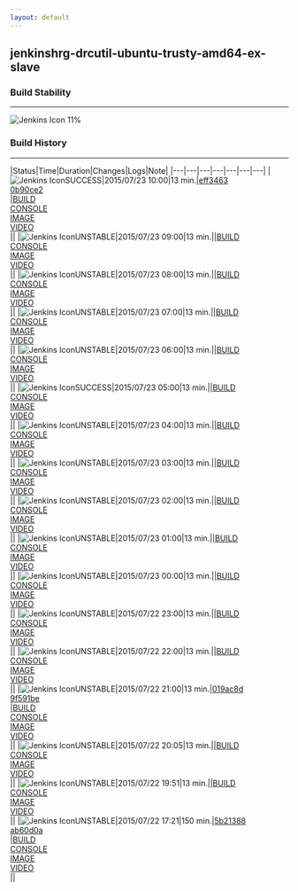 ```yaml
---
layout: default
---
```

## jenkinshrg-drcutil-ubuntu-trusty-amd64-ex-slave
### Build Stability
___
![Jenkins Icon](http://jenkinshrg.github.io/images/48x48/health-00to19.png)
11%
  
### Build History
___
|Status|Time|Duration|Changes|Logs|Note|
|---|---|---|---|---|---|---|
|![Jenkins Icon](http://jenkinshrg.github.io/images/24x24/blue.png)SUCCESS|2015/07/23 10:00|13 min.|[eff3463](https://github.com/jrl-umi3218/hrpsys-humanoid/commit/eff34630ede85bb8d4837f5dfe58dc9c6b9d48f5)<br>[0b90ce2](https://github.com/jrl-umi3218/hrpsys-humanoid/commit/0b90ce238380b999bfb2a38eb80e930c4287b0a0)<br>|[BUILD](https://drive.google.com/file/d/0B54sHwaxmuM4X0k5eFVhU0NMT00/view?usp=drivesdk)<br>[CONSOLE](https://drive.google.com/file/d/0B54sHwaxmuM4bG02dnNmV3RGeU0/view?usp=drivesdk)<br>[IMAGE](https://drive.google.com/file/d/0B54sHwaxmuM4UEdzQkNLeE5YMzQ/view?usp=drivesdk)<br>[VIDEO](https://drive.google.com/file/d/0B54sHwaxmuM4MGJhdDhDRmZWZTg/view?usp=drivesdk)<br>||
|![Jenkins Icon](http://jenkinshrg.github.io/images/24x24/yellow.png)UNSTABLE|2015/07/23 09:00|13 min.||[BUILD](https://drive.google.com/file/d/0B54sHwaxmuM4bTF0WTVsZ1ZxVnM/view?usp=drivesdk)<br>[CONSOLE](https://drive.google.com/file/d/0B54sHwaxmuM4dHlCVDVXMVpjV2M/view?usp=drivesdk)<br>[IMAGE](https://drive.google.com/file/d/0B54sHwaxmuM4ZUdCVHNQV1l3QUk/view?usp=drivesdk)<br>[VIDEO](https://drive.google.com/file/d/0B54sHwaxmuM4RVp3OTltLWhwRGc/view?usp=drivesdk)<br>||
|![Jenkins Icon](http://jenkinshrg.github.io/images/24x24/yellow.png)UNSTABLE|2015/07/23 08:00|13 min.||[BUILD](https://drive.google.com/file/d/0B54sHwaxmuM4UGRiVXlhUWRvb00/view?usp=drivesdk)<br>[CONSOLE](https://drive.google.com/file/d/0B54sHwaxmuM4OGQ2MEVLUVN3SjQ/view?usp=drivesdk)<br>[IMAGE](https://drive.google.com/file/d/0B54sHwaxmuM4UTJmWjBkQkZ0UUE/view?usp=drivesdk)<br>[VIDEO](https://drive.google.com/file/d/0B54sHwaxmuM4NXoxc01MNy1VU1k/view?usp=drivesdk)<br>||
|![Jenkins Icon](http://jenkinshrg.github.io/images/24x24/yellow.png)UNSTABLE|2015/07/23 07:00|13 min.||[BUILD](https://drive.google.com/file/d/0B54sHwaxmuM4OVNRaXJCaVdmWXM/view?usp=drivesdk)<br>[CONSOLE](https://drive.google.com/file/d/0B54sHwaxmuM4ZlFXRHFQSENwRTg/view?usp=drivesdk)<br>[IMAGE](https://drive.google.com/file/d/0B54sHwaxmuM4QnNEa1hSRERPQ1U/view?usp=drivesdk)<br>[VIDEO](https://drive.google.com/file/d/0B54sHwaxmuM4WWp5R05XWDByblU/view?usp=drivesdk)<br>||
|![Jenkins Icon](http://jenkinshrg.github.io/images/24x24/yellow.png)UNSTABLE|2015/07/23 06:00|13 min.||[BUILD](https://drive.google.com/file/d/0B54sHwaxmuM4S25SSTk3TnBkUGM/view?usp=drivesdk)<br>[CONSOLE](https://drive.google.com/file/d/0B54sHwaxmuM4c0RGVmhKdmdCajg/view?usp=drivesdk)<br>[IMAGE](https://drive.google.com/file/d/0B54sHwaxmuM4dkhrUUZVb1lwNk0/view?usp=drivesdk)<br>[VIDEO](https://drive.google.com/file/d/0B54sHwaxmuM4cmkyZ0VUQ3IwVWM/view?usp=drivesdk)<br>||
|![Jenkins Icon](http://jenkinshrg.github.io/images/24x24/blue.png)SUCCESS|2015/07/23 05:00|13 min.||[BUILD](https://drive.google.com/file/d/0B54sHwaxmuM4dHRaeVBPRVNtdDQ/view?usp=drivesdk)<br>[CONSOLE](https://drive.google.com/file/d/0B54sHwaxmuM4REcwUWczSGJUYkU/view?usp=drivesdk)<br>[IMAGE](https://drive.google.com/file/d/0B54sHwaxmuM4X3U3S25CLThRNTQ/view?usp=drivesdk)<br>[VIDEO](https://drive.google.com/file/d/0B54sHwaxmuM4YnJOTjlYT2Nrd2s/view?usp=drivesdk)<br>||
|![Jenkins Icon](http://jenkinshrg.github.io/images/24x24/yellow.png)UNSTABLE|2015/07/23 04:00|13 min.||[BUILD](https://drive.google.com/file/d/0B54sHwaxmuM4WElBTEU5RUdUcnM/view?usp=drivesdk)<br>[CONSOLE](https://drive.google.com/file/d/0B54sHwaxmuM4QnRYazFoMzNCRFE/view?usp=drivesdk)<br>[IMAGE](https://drive.google.com/file/d/0B54sHwaxmuM4aE44cDJwMlJfM0k/view?usp=drivesdk)<br>[VIDEO](https://drive.google.com/file/d/0B54sHwaxmuM4WnFna250d20zb00/view?usp=drivesdk)<br>||
|![Jenkins Icon](http://jenkinshrg.github.io/images/24x24/yellow.png)UNSTABLE|2015/07/23 03:00|13 min.||[BUILD](https://drive.google.com/file/d/0B54sHwaxmuM4MDNwZnl1TlIxYjA/view?usp=drivesdk)<br>[CONSOLE](https://drive.google.com/file/d/0B54sHwaxmuM4dEkxUDc4UUtrWUU/view?usp=drivesdk)<br>[IMAGE](https://drive.google.com/file/d/0B54sHwaxmuM4S1kxbnJRUXlTb0U/view?usp=drivesdk)<br>[VIDEO](https://drive.google.com/file/d/0B54sHwaxmuM4cmg4WVVSUFFDWmc/view?usp=drivesdk)<br>||
|![Jenkins Icon](http://jenkinshrg.github.io/images/24x24/yellow.png)UNSTABLE|2015/07/23 02:00|13 min.||[BUILD](https://drive.google.com/file/d/0B54sHwaxmuM4YkJJdVYzVk5aQlE/view?usp=drivesdk)<br>[CONSOLE](https://drive.google.com/file/d/0B54sHwaxmuM4azhEMmlnNlhURHM/view?usp=drivesdk)<br>[IMAGE](https://drive.google.com/file/d/0B54sHwaxmuM4TmhUUU9wR2VGZFk/view?usp=drivesdk)<br>[VIDEO](https://drive.google.com/file/d/0B54sHwaxmuM4b3VZQlZFY29XdXc/view?usp=drivesdk)<br>||
|![Jenkins Icon](http://jenkinshrg.github.io/images/24x24/yellow.png)UNSTABLE|2015/07/23 01:00|13 min.||[BUILD](https://drive.google.com/file/d/0B54sHwaxmuM4azVEVDFzdl9wZ1U/view?usp=drivesdk)<br>[CONSOLE](https://drive.google.com/file/d/0B54sHwaxmuM4d3hUaGQzbWh0NmM/view?usp=drivesdk)<br>[IMAGE](https://drive.google.com/file/d/0B54sHwaxmuM4MzJEamdLeXVNems/view?usp=drivesdk)<br>[VIDEO](https://drive.google.com/file/d/0B54sHwaxmuM4V3RNZHlpN0xralU/view?usp=drivesdk)<br>||
|![Jenkins Icon](http://jenkinshrg.github.io/images/24x24/yellow.png)UNSTABLE|2015/07/23 00:00|13 min.||[BUILD](https://drive.google.com/file/d/0B54sHwaxmuM4eXV5ZnBNN0l0RUE/view?usp=drivesdk)<br>[CONSOLE](https://drive.google.com/file/d/0B54sHwaxmuM4XzdmRTVubmJHc00/view?usp=drivesdk)<br>[IMAGE](https://drive.google.com/file/d/0B54sHwaxmuM4dWpvUWVSeXE0akE/view?usp=drivesdk)<br>[VIDEO](https://drive.google.com/file/d/0B54sHwaxmuM4NlphSmxBbi10X2s/view?usp=drivesdk)<br>||
|![Jenkins Icon](http://jenkinshrg.github.io/images/24x24/yellow.png)UNSTABLE|2015/07/22 23:00|13 min.||[BUILD](https://drive.google.com/file/d/0B54sHwaxmuM4NV9nMXU1ZldzNEk/view?usp=drivesdk)<br>[CONSOLE](https://drive.google.com/file/d/0B54sHwaxmuM4eTB6QlAwV2JlY1U/view?usp=drivesdk)<br>[IMAGE](https://drive.google.com/file/d/0B54sHwaxmuM4U0NORmdKTnJyUTQ/view?usp=drivesdk)<br>[VIDEO](https://drive.google.com/file/d/0B54sHwaxmuM4b3NVLUVxbzBydW8/view?usp=drivesdk)<br>||
|![Jenkins Icon](http://jenkinshrg.github.io/images/24x24/yellow.png)UNSTABLE|2015/07/22 22:00|13 min.||[BUILD](https://drive.google.com/file/d/0B54sHwaxmuM4d0o3dnI3RGphekE/view?usp=drivesdk)<br>[CONSOLE](https://drive.google.com/file/d/0B54sHwaxmuM4VUZaejJPQWM2Mlk/view?usp=drivesdk)<br>[IMAGE](https://drive.google.com/file/d/0B54sHwaxmuM4NVZRb0lVZExreUE/view?usp=drivesdk)<br>[VIDEO](https://drive.google.com/file/d/0B54sHwaxmuM4Yzg2WUUtYWlHRm8/view?usp=drivesdk)<br>||
|![Jenkins Icon](http://jenkinshrg.github.io/images/24x24/yellow.png)UNSTABLE|2015/07/22 21:00|13 min.|[019ac8d](https://github.com/fkanehiro/hrpsys-base/commit/019ac8d6ad90e8463d39a6ccf71c63a28461817d)<br>[9f591be](https://github.com/fkanehiro/hrpsys-base/commit/9f591bec18cfc2f1a651a4e44bca15d659273c9b)<br>|[BUILD](https://drive.google.com/file/d/0B54sHwaxmuM4QUNkX3VoNlJxenM/view?usp=drivesdk)<br>[CONSOLE](https://drive.google.com/file/d/0B54sHwaxmuM4WEZXNTVKVG5DdFE/view?usp=drivesdk)<br>[IMAGE](https://drive.google.com/file/d/0B54sHwaxmuM4SEJUdUh1TjNrME0/view?usp=drivesdk)<br>[VIDEO](https://drive.google.com/file/d/0B54sHwaxmuM4UmhxVzB0bkFoMHc/view?usp=drivesdk)<br>||
|![Jenkins Icon](http://jenkinshrg.github.io/images/24x24/yellow.png)UNSTABLE|2015/07/22 20:05|13 min.||[BUILD](https://drive.google.com/file/d/0B54sHwaxmuM4OVFKZlllLTRodmc/view?usp=drivesdk)<br>[CONSOLE](https://drive.google.com/file/d/0B54sHwaxmuM4WU9DakpWTG9RcU0/view?usp=drivesdk)<br>[IMAGE](https://drive.google.com/file/d/0B54sHwaxmuM4Um5SZ1B1UFdmN1k/view?usp=drivesdk)<br>[VIDEO](https://drive.google.com/file/d/0B54sHwaxmuM4TkRHdmFuTFZONDA/view?usp=drivesdk)<br>||
|![Jenkins Icon](http://jenkinshrg.github.io/images/24x24/yellow.png)UNSTABLE|2015/07/22 19:51|13 min.||[BUILD](https://drive.google.com/file/d/0B54sHwaxmuM4VXBHYXd3UUVSUG8/view?usp=drivesdk)<br>[CONSOLE](https://drive.google.com/file/d/0B54sHwaxmuM4MnVvUmNCZHpoVWc/view?usp=drivesdk)<br>[IMAGE](https://drive.google.com/file/d/0B54sHwaxmuM4MkNXaXozTTJxNWc/view?usp=drivesdk)<br>[VIDEO](https://drive.google.com/file/d/0B54sHwaxmuM4TE1IU2VNTEt4bVk/view?usp=drivesdk)<br>||
|![Jenkins Icon](http://jenkinshrg.github.io/images/24x24/yellow.png)UNSTABLE|2015/07/22 17:21|150 min.|[5b21388](https://github.com/jrl-umi3218/hrp2-drc/commit/5b213889e788de7f5fd4d4175bbab46e837c024b)<br>[ab60d0a](https://github.com/jrl-umi3218/hrp2-drc/commit/ab60d0a58c1cc418d0cef58bdda0f72bfc320441)<br>|[BUILD](https://drive.google.com/file/d/0B54sHwaxmuM4VHM2UFRETnpIS0k/view?usp=drivesdk)<br>[CONSOLE](https://drive.google.com/file/d/0B54sHwaxmuM4SkMwWG01U0dETnM/view?usp=drivesdk)<br>[IMAGE](https://drive.google.com/file/d/0B54sHwaxmuM4S2pOOEtzWGpDd0U/view?usp=drivesdk)<br>[VIDEO](https://drive.google.com/file/d/0B54sHwaxmuM4ZzZuYWNHM19RZDQ/view?usp=drivesdk)<br>||
